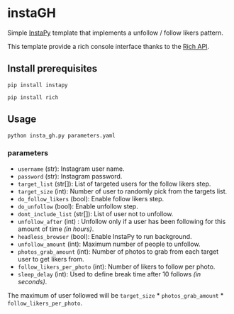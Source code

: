 # instaGH

Simple [InstaPy](https://github.com/timgrossmann/InstaPy) template that implements a unfollow / follow likers pattern.

This template provide a rich console interface thanks to the [Rich API](https://github.com/willmcgugan/rich).



## Install prerequisites
```
pip install instapy
```
```
pip install rich
```



## Usage
```
python insta_gh.py parameters.yaml
```


### parameters
* `username` (str): Instagram user name.
* `password` (str): Instagram password.
* `target_list` (str[]): List of targeted users for the follow likers step.
* `target_size` (int): Number of user to randomly pick from the targets list.
* `do_follow_likers` (bool): Enable follow likers step.
* `do_unfollow` (bool): Enable unfollow step.
* `dont_include_list` (str[]): List of user not to unfollow.
* `unfollow_after` (int) : Unfollow only if a user has been following for this amount of time _(in hours)_.
* `headless_browser` (bool): Enable InstaPy to run background.
* `unfollow_amount` (int): Maximum number of people to unfollow.
* `photos_grab_amount` (int): Number of photos to grab from each target user to get likers from.
* `follow_likers_per_photo` (int): Number of likers to follow per photo.
* `sleep_delay` (int): Used to define break time after 10 follows _(in seconds)_.

The maximum of user followed will be `target_size` * `photos_grab_amount` * `follow_likers_per_photo`.
